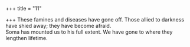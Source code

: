 +++
title = "11"

+++
These famines and diseases have gone off. Those allied to darkness have  shied away; they have become afraid.  
Soma has mounted us to his full extent. We have gone to where they  lengthen lifetime.  
